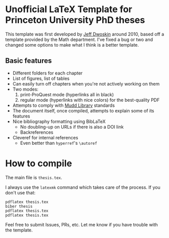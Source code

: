# Unofficial LaTeX Template for Princeton University PhD theses

This template was first developed by [Jeff Dwoskin](https://www.jeffdwoskin.com/) around 2010,
based off a template provided by the Math department.
I've fixed a bug or two and changed some options to make what I think is a better template.

## Basic features
* Different folders for each chapter
* List of figures, list of tables
* Can easily turn off chapters when you're not actively working on them
* Two modes:
  1. print-ProQuest mode (hyperlinks all in black)
  2. regular mode (hyperlinks with nice colors) for the best-quality PDF
* Attempts to comply with [Mudd Library](https://library.princeton.edu/special-collections/policies/masters-theses-and-phd-dissertations-submission-guidelines) standards
* The document itself, once compiled, attempts to explain some of its features
* Nice bibliography formatting using BibLaTeX
  * No doubling-up on URLs if there is also a DOI link
  * Backreferences
* Cleveref for internal references
  * Even better than `hyperref`'s `\autoref`

# How to compile
The main file is `thesis.tex`.

I always use the `latexmk` command which takes care of the process. If you don't use that:

```
pdflatex thesis.tex
biber thesis
pdflatex thesis.tex
pdflatex thesis.tex
```

Feel free to submit Issues, PRs, etc. Let me know if you have trouble with the template.
